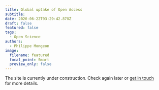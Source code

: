 ```yaml
---
title: Global uptake of Open Access
subtitle:
date: 2020-06-22T03:29:42.878Z
draft: false
featured: false
tags:
  - Open Science
authors:
  - Philippe Mongeon
image:
  filename: featured
  focal_point: Smart
  preview_only: false
---
```


The site is currently under construction. Check again later or [get in touch](https://qsslab.ca/#contact) for more details.




